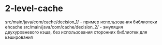 # 2-level-cache

src/main/java/com/cache/decision_1/ - пример использования библиотеки ehcache
src/main/java/com/cache/decision_2/ - эмуляция двухуровневого кэша, без использования сторонних библиотек для кэширования
